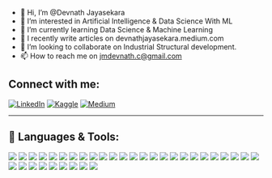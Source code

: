 - 👋 Hi, I’m @Devnath Jayasekara
- 👀 I’m interested in Artificial Intelligence & Data Science With ML
- 🌱 I’m currently learning Data Science & Machine Learning
- 📝 I recently write articles on devnathjayasekara.medium.com
- 💞️ I’m looking to collaborate on Industrial Structural development.
- 📫 How to reach me on jmdevnath.c@gmail.com
## Connect with me:
<p align="left">
    <a href="https://www.linkedin.com/in/yourprofile" target="_blank"><img src="https://img.shields.io/badge/-LinkedIn-blue?style=for-the-badge&logo=Linkedin" alt="LinkedIn"></a>
    <a href="https://your-kaggle-profile" target="_blank"><img src="https://img.shields.io/badge/-Kaggle-blue?style=for-the-badge&logo=Kaggle" alt="Kaggle"></a>
    <a href="https://your-medium-profile" target="_blank"><img src="https://img.shields.io/badge/-Medium-black?style=for-the-badge&logo=medium" alt="Medium"></a>
</p>

---

## 🚀 Languages & Tools:
<p align="left">
    <img src="https://img.shields.io/badge/Android-3DDC84?style=for-the-badge&logo=android&logoColor=white" />
    <img src="https://img.shields.io/badge/Angular-DD0031?style=for-the-badge&logo=angular&logoColor=white" />
    <img src="https://img.shields.io/badge/AWS-232F3E?style=for-the-badge&logo=amazon-aws&logoColor=white" />
    <img src="https://img.shields.io/badge/Azure-0078D4?style=for-the-badge&logo=microsoft-azure&logoColor=white" />
    <img src="https://img.shields.io/badge/Bootstrap-563D7C?style=for-the-badge&logo=bootstrap&logoColor=white" />
    <img src="https://img.shields.io/badge/C%2B%2B-00599C?style=for-the-badge&logo=c%2B%2B&logoColor=white" />
    <img src="https://img.shields.io/badge/CSS3-1572B6?style=for-the-badge&logo=css3&logoColor=white" />
    <img src="https://img.shields.io/badge/Docker-2496ED?style=for-the-badge&logo=docker&logoColor=white" />
    <img src="https://img.shields.io/badge/Express.js-000000?style=for-the-badge&logo=express&logoColor=white" />
    <img src="https://img.shields.io/badge/Figma-F24E1E?style=for-the-badge&logo=figma&logoColor=white" />
    <img src="https://img.shields.io/badge/Firebase-FFCA28?style=for-the-badge&logo=firebase&logoColor=black" />
    <img src="https://img.shields.io/badge/Flask-000000?style=for-the-badge&logo=flask&logoColor=white" />
    <img src="https://img.shields.io/badge/Git-F05032?style=for-the-badge&logo=git&logoColor=white" />
    <img src="https://img.shields.io/badge/HTML5-E34F26?style=for-the-badge&logo=html5&logoColor=white" />
    <img src="https://img.shields.io/badge/Java-007396?style=for-the-badge&logo=java&logoColor=white" />
    <img src="https://img.shields.io/badge/JavaScript-F7DF1E?style=for-the-badge&logo=javascript&logoColor=black" />
    <img src="https://img.shields.io/badge/Jest-C21325?style=for-the-badge&logo=jest&logoColor=white" />
    <img src="https://img.shields.io/badge/Laravel-FF2D20?style=for-the-badge&logo=laravel&logoColor=white" />
    <img src="https://img.shields.io/badge/Linux-FCC624?style=for-the-badge&logo=linux&logoColor=black" />
    <img src="https://img.shields.io/badge/MongoDB-47A248?style=for-the-badge&logo=mongodb&logoColor=white" />
    <img src="https://img.shields.io/badge/MySQL-4479A1?style=for-the-badge&logo=mysql&logoColor=white" />
    <img src="https://img.shields.io/badge/Node.js-339933?style=for-the-badge&logo=node.js&logoColor=white" />
    <img src="https://img.shields.io/badge/OpenCV-5C3EE8?style=for-the-badge&logo=opencv&logoColor=white" />
    <img src="https://img.shields.io/badge/PHP-777BB4?style=for-the-badge&logo=php&logoColor=white" />
    <img src="https://img.shields.io/badge/PostgreSQL-336791?style=for-the-badge&logo=postgresql&logoColor=white" />
    <img src="https://img.shields.io/badge/Postman-FF6C37?style=for-the-badge&logo=postman&logoColor=white" />
    <img src="https://img.shields.io/badge/Python-3776AB?style=for-the-badge&logo=python&logoColor=white" />
    <img src="https://img.shields.io/badge/React-61DAFB?style=for-the-badge&logo=react&logoColor=black" />
    <img src="https://img.shields.io/badge/Redux-764ABC?style=for-the-badge&logo=redux&logoColor=white" />
    <img src="https://img.shields.io/badge/SASS-CC6699?style=for-the-badge&logo=sass&logoColor=white" />
    <img src="https://img.shields.io/badge/Selenium-43B02A?style=for-the-badge&logo=selenium&logoColor=white" />
    <img src="https://img.shields.io/badge/Spring-6DB33F?style=for-the-badge&logo=spring&logoColor=white" />
    <img src="https://img.shields.io/badge/TailwindCSS-06B6D4?style=for-the-badge&logo=tailwindcss&logoColor=white" />
    <img src="https://img.shields.io/badge/TensorFlow-FF6F00?style=for-the-badge&logo=tensorflow&logoColor=white" />
</p>

<!---
Devnath03/Devnath03 is a ✨ special ✨ repository because its `README.md` (this file) appears on your GitHub profile.
You can click the Preview link to take a look at your changes.
--->

